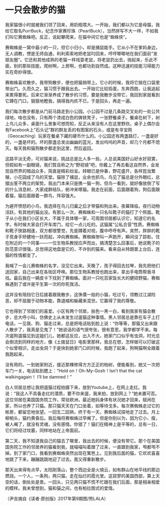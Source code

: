 # 一只会散步的猫

我家猫很小时就被我们领了回来，用奶瓶喂大。一开始，我们都以为它是母猫，我给它取名PurrBuck，纪念作家赛珍珠（PearlBuck），当然拼写不大一样，不如我们叫它赛蜘蛛吧。反正，说起攀爬来，在猫中间它也是“蜘蛛侠”。 

赛蜘蛛是一窝中最小的一只，但它小归小，却是捕鼠能手。它从小不在爹妈身边，无人调教，愣是无师自通，利利索索地把老鼠叼回来，哼哼唧唧地在我们面前“发朋友圈”。它还和其他成熟的老猫一样戏耍老鼠，将老鼠扔出去，抛起来，乐此不疲。别的那些技能，爬树啊，上房啊，也都功到自然成。这种迅速的技能习得能力实在奇妙得很。 

赛蜘蛛喜欢散步。我带狗散步，便也把猫捎带上。它小的时候，我将它揣在口袋里带出门。久而久之，猫习惯于跟我出去。一开始它比较捣蛋，东奔西跑，让我追起来累得要死。后来它渐渐养成了散步的习惯，要是我散步没带它，我回到家就看到它蹲在门口，狠狠地瞪我，搞得我内疚不已，于是回头，再走一遍。 

我们每次散步都是从门前马路走到小公园。小公园不过是几条路交叉处的一处公共绿地，啥也没有，只有两个漆成白色的铸铁凳子，一张野餐桌子。餐桌在树下，树上鸟儿众多，桌面什么景象可想而知，反正从来没有人在这里野炊。桌子上偶尔会有Facebook上“石头记”群的群友丢的有图案的石头，或是有寻宝网（Geocaching）玩家在餐桌下藏的硬币什么的。小公园还有两盏路灯，一盏是好的，一盏是坏的。坏的那盏总发出幽幽的蓝光，发出呜呜的声音，却几个月都不熄灭。每天我和猫狗散步都走到这里，然后返回。 

这路平淡无奇，可对猫来说，挑战总是比人多一些。人总说美国好山好水好寂寞，但假如有一副眼镜，我们暂且称之为“野视镜”吧，你戴上了再去看这自然界，会发现自然界的暗战众多，简直是精彩纷呈。转眼已是仲春，野花盛开，各样昆虫繁殖，小花园成了鸟的天堂。猫除了捕鼠，业余也抓鸟，鸟见了猫总是分外眼红，总摆出誓不两立的架势。我出门本来只是携一猫一狗，但鸟一看到，就好像放倒了写的什么消息树，大家成群结队，俯冲来啄猫。我走在前面，后面跟着狗，狗后面跟着猫，猫后面跟着一群鸟，阵容强大。 

为避开愤怒的小鸟，我选择在鸟儿归巢之后才带猫和狗出来。夜幕降临，夜行动物活跃，有其他的猫出没。有那么一次，赛蜘蛛和一只名叫靴子的猫打了个照面。靴子从小在我们小区长大，不属于具体哪一家，可周围邻居都认识它，知道它的名字。有时候大家会打开车库门，给它一点儿吃的。这猫属“公私合营”性质。赛蜘蛛和靴子狭路相逢，双方都很警觉，先是蹲着对视，腹中呼呼有声。突然，胖胖的靴子竞身手矫健地一跃而起，冲向赛蜘蛛。赛蜘蛛惨叫一声跑开，瞬间没了踪影。住在附近的一个同事——一位生物系教授应声而出，搞清楚怎么回事后，她说靴子的防范意识很强，总觉得这地盘是它的，不许别的猫来。看来自从特朗普上台后，连猫的性情都变了。 

我喊了一会儿赛蜘蛛的名字，没见它出来。天晚了，孩子得回去拉琴，我先把他们送回家，自己出来在各街区呼唤。那位生物系教授也跑出来，拿出手电筒帮我寻找。最后我在一辆皮卡下找到了赛蜘蛛。面对一只吃百家饭长大的健硕野猫，赛蜘蛛遇到了或许是平生第一次的你死我活。 

这并没有阻挡它日后接着跟我散步。这侏儒一般的小猫，吃过亏，领教过江湖险恶，却不屈服于动物本能，靠退缩和躲藏来混世。它赢得了我的尊敬。 

它也得到了邻居们的喜爱。小区有两个邻居，肤色一黑一白，看到我家有猫会散步，总大呼小叫，仿佛史上从未发生过遛猫这种事情。黑人邻居总是靠在车子上打电话，一见我、狗、猫走过来，总是把电话贴到脸上说：“你等等，那猫又出来跟人散步了，我真是见鬼了！”她说话的语气很夸张，很有意思，我学都学不来。每次遛狗遛猫见到这姐们儿，她都这反应，出入不大，她家门口似乎有虫洞，时光总会倒流到同样的地方，像《土拨鼠日》电影里那样。我总在想，怎样做可以打破这个似曾相识，走出虫洞？于是快到她家门口的时候，我跑了起来，狗啊猫啊全跟着我跑起来。 

没有用的。一到她家附近，接近那棵修得方方正正的柏树，便能看到，她又一次把车门一关，电话贴到腮上：“Hold on！Oh-My-Gosh！Isn’t that the cat walkingagain！ I’ll be damned！” 

白人邻居总想让我把遛猫过程拍摄下来，放到Youtube上，在网上走红。我说：“我这人不具备走红的潜质，要不你来遛，我来拍，放到网上？”她未置可否。这位邻居在美国国务院工作，常驻欧洲，最近她妈身体有状况她才回来，赋闲在家，所以也养了只猫。那只猫天天在门口坐着，如等待戈多。每次赛蜘蛛走过它的帐房，都留恋地张望。一回生二回熟，终于有一天，赛蜘蛛试探地走了过去。月上柳梢头，猫约黄昏后。我后悔将赛蜘蛛过早阉了。但是你别以为，因为它小、瘦，被人阉了，就没有灵魂，没有感情。你错了！猫们在精神上是平等的，总有一日，它们将经过坟墓，同样地站在上帝面前。 

第二天，我不知道我自己的猫去了哪里，我出去的时候，便没有带它。那个在美国国务院工作的邻居养的猫看到我，就喵喵叫着跟了过来，一直跟到我家，甩都甩不掉。到了家门口，我看到赛蜘蛛突然出现在篱笆上。见到我后面的猫，它欢欢喜喜地跳了下来，蹦蹦跳跳地迎了过去。我又得重新散步。 

那天出来得有点早，太阳刚落山，整个西边全是火燒云，如有群山在地平线的那边燃烧。一个人，一条狗，两只猫，走在灿烂的霞光里。这寂寥的美国西部，算上天空的话，倒处处是景。一回头，只见两只猫不慌不忙跟在我们后面，那是相亲相爱的模样。我未曾想到，猫和猫之间，也有柏拉图式的爱情。 

（尹吉摘自《读者·原创版》2017年第9期图/熊LALA）